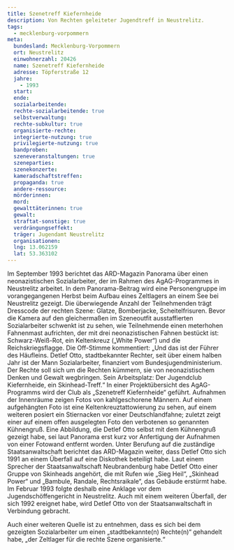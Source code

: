 ```yaml
---
title: Szenetreff Kiefernheide
description: Von Rechten geleiteter Jugendtreff in Neustrelitz.
tags:
  - mecklenburg-vorpommern
meta:
  bundesland: Mecklenburg-Vorpommern
  ort: Neustrelitz
  einwohnerzahl: 20426
  name: Szenetreff Kiefernheide
  adresse: Töpferstraße 12
  jahre:
    - 1993
  start: 
  ende:   
  sozialarbeitende: 
  rechte-sozialarbeitende: true
  selbstverwaltung:
  rechte-subkultur: true
  organisierte-rechte:
  integrierte-nutzung: true
  privilegierte-nutzung: true
  bandproben:
  szeneveranstaltungen: true
  szeneparties:
  szenekonzerte: 
  kameradschaftstreffen: 
  propaganda: true
  andere-ressource:
  mörderinnen:
  mord:
  gewalttäterinnen: true
  gewalt:
  straftat-sonstige: true
  verdrängungseffekt:
  träger: Jugendamt Neustrelitz
  organisationen:
  lng: 13.062159
  lat: 53.363102
---
```


Im September 1993 berichtet das ARD-Magazin Panorama über einen neonazistischen Sozialarbeiter, der im Rahmen des AgAG-Programmes in Neustrelitz arbeitet. In dem Panorama-Beitrag wird eine Personengruppe im vorangegangenen Herbst beim Aufbau eines Zeltlagers an einem See bei Neustrelitz gezeigt. Die überwiegende Anzahl der Teilnehmenden trägt Dresscode der rechten Szene: Glatze, Bomberjacke, Scheitelfrisuren. Bevor die Kamera auf den gleichermaßen im Szeneoutfit ausstaffierten Sozialarbeiter schwenkt ist zu sehen, wie Teilnehmende einen meterhohen Fahnenmast aufrichten, der mit drei neonazistischen Fahnen bestückt ist: Schwarz-Weiß-Rot, ein Keltenkreuz („White Power“) und die Reichskriegsflagge. Die Off-Stimme kommentiert: „Und das ist der Führer des Häufleins. Detlef Otto, stadtbekannter Rechter, seit über einem halben Jahr ist der Mann Sozialarbeiter, finanziert vom Bundesjugendministerium. Der Rechte soll sich um die Rechten kümmern, sie von neonazistischem Denken und Gewalt wegbringen. Sein Arbeitsplatz: Der Jugendclub Kiefernheide, ein Skinhead-Treff.“ In einer Projektübersicht des AgAG-Programms wird der Club als „Szenetreff Kiefernheide“ geführt. Aufnahmen der Innenräume zeigen Fotos von kahlgeschorene Männern. Auf einem aufgehängten Foto ist eine Keltenkreuztattowierung zu sehen, auf einem weiteren posiert ein Stiernacken vor einer Deutschlandfahne; zuletzt zeigt einer auf einem offen ausgelegten Foto den verbotenen so genannten Kühnengruß. Eine Abbildung, die Detlef Otto selbst mit dem Kühnengruß gezeigt habe, sei laut Panorama erst kurz vor Anfertigung der Aufnahmen von einer Fotowand entfernt worden. Unter Berufung auf die zuständige Staatsanwaltschaft berichtet das ARD-Magazin weiter, dass Detlef Otto sich 1991 an einem Überfall auf eine Diskothek beteiligt habe. Laut einem Sprecher der Staatsanwaltschaft Neubrandenburg habe Detlef Otto einer Gruppe von Skinheads angehört, die mit Rufen wie „Sieg Heil“, „Skinhead Power“ und „Bambule, Randale, Rechtsraikale“, das Gebäude erstürmt habe. Im Februar 1993 folgte deshalb eine Anklage vor dem Jugendschöffengericht in Neustrelitz. Auch mit einem weiteren Überfall, der sich 1992 ereignet habe, wird Detlef Otto von der Staatsanwaltschaft in Verbindung gebracht. 

Auch einer weiteren Quelle ist zu entnehmen, dass es sich bei dem gezeigten Sozialarbeiter um einen „stadtbekannte(n) Rechte(n)“ gehandelt habe, „der Zeltlager für die rechte Szene organisierte.“